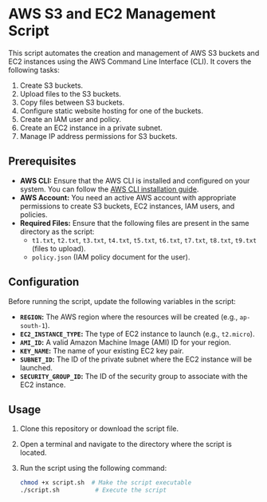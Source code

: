 # AWS S3 and EC2 Management Script

This script automates the creation and management of AWS S3 buckets and EC2 instances using the AWS Command Line Interface (CLI). It covers the following tasks:

1. Create S3 buckets.
2. Upload files to the S3 buckets.
3. Copy files between S3 buckets.
4. Configure static website hosting for one of the buckets.
5. Create an IAM user and policy.
6. Create an EC2 instance in a private subnet.
7. Manage IP address permissions for S3 buckets.

## Prerequisites

- **AWS CLI:** Ensure that the AWS CLI is installed and configured on your system. You can follow the [AWS CLI installation guide](https://docs.aws.amazon.com/cli/latest/userguide/install-cliv2.html).
- **AWS Account:** You need an active AWS account with appropriate permissions to create S3 buckets, EC2 instances, IAM users, and policies.
- **Required Files:** Ensure that the following files are present in the same directory as the script:
  - `t1.txt`, `t2.txt`, `t3.txt`, `t4.txt`, `t5.txt`, `t6.txt`, `t7.txt`, `t8.txt`, `t9.txt` (files to upload).
  - `policy.json` (IAM policy document for the user).

## Configuration

Before running the script, update the following variables in the script:

- **`REGION`:** The AWS region where the resources will be created (e.g., `ap-south-1`).
- **`EC2_INSTANCE_TYPE`:** The type of EC2 instance to launch (e.g., `t2.micro`).
- **`AMI_ID`:** A valid Amazon Machine Image (AMI) ID for your region.
- **`KEY_NAME`:** The name of your existing EC2 key pair.
- **`SUBNET_ID`:** The ID of the private subnet where the EC2 instance will be launched.
- **`SECURITY_GROUP_ID`:** The ID of the security group to associate with the EC2 instance.

## Usage

1. Clone this repository or download the script file.
2. Open a terminal and navigate to the directory where the script is located.
3. Run the script using the following command:

   ```bash
   chmod +x script.sh  # Make the script executable
   ./script.sh          # Execute the script
